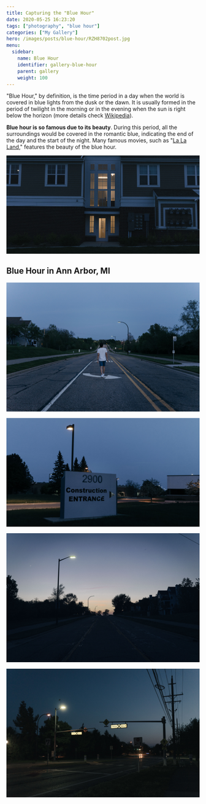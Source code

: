 ```yaml
---
title: Capturing the "Blue Hour"
date: 2020-05-25 16:23:20
tags: ["photography", "blue hour"]
categories: ["My Gallery"]
hero: /images/posts/blue-hour/RZH8702post.jpg
menu:
  sidebar:
    name: Blue Hour
    identifier: gallery-blue-hour
    parent: gallery
    weight: 100
---
```


"Blue Hour," by definition, is the time period in a day when the world is covered in blue lights from the dusk or the dawn. It is usually formed in the period of twilight in the morning or in the evening when the sun is right below the horizon (more details check [Wikipedia](https://en.wikipedia.org/wiki/Blue_hour)).

**Blue hour is so famous due to its beauty**. During this period, all the surroundings would be covered in the romantic blue, indicating the end of the day and the start of the night. Many famous movies, such as "[La La Land](https://www.imdb.com/title/tt3783958/)," features the beauty of the blue hour.

![](RZH8702post.jpg)

<!-- more -->

## Blue Hour in Ann Arbor, MI

![](RZH8715post.jpg)

![](RZH8728post.jpg)

![](RZH8725post.jpg)

![](RZH8735post.jpg)
